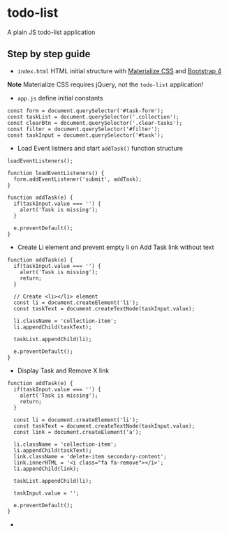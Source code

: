 # todo-list
A plain JS todo-list application

## Step by step guide
* `index.html` HTML initial structure with [Materialize CSS](https://materializecss.com/) and [Bootstrap 4](https://getbootstrap.com/)

**Note** Materialize CSS requires jQuery, not the `todo-list` application!

* `app.js` define initial constants
```
const form = document.querySelector('#task-form');
const taskList = document.querySelector('.collection');
const clearBtn = document.querySelector('.clear-tasks');
const filter = document.querySelector('#filter');
const taskInput = document.querySelector('#task');
```
* Load Event listners and start `addTask()` function structure
```
loadEventListeners();

function loadEventListeners() {
  form.addEventListener('submit', addTask);
}

function addTask(e) {
  if(taskInput.value === '') {
    alert('Task is missing');
  }

  e.preventDefault();
}
```
* Create Li element and prevent empty li on Add Task link without text
```
function addTask(e) {
  if(taskInput.value === '') {
    alert('Task is missing');
    return;
  }

  // Create <li></li> element
  const li = document.createElement('li');
  const taskText = document.createTextNode(taskInput.value);
  
  li.className = 'collection-item';
  li.appendChild(taskText);

  taskList.appendChild(li);

  e.preventDefault();
}
```
* Display Task and Remove X link
```
function addTask(e) {
  if(taskInput.value === '') {
    alert('Task is missing');
    return;
  }

  const li = document.createElement('li');
  const taskText = document.createTextNode(taskInput.value);
  const link = document.createElement('a');

  li.className = 'collection-item';
  li.appendChild(taskText);
  link.className = 'delete-item secondary-content';
  link.innerHTML = '<i class="fa fa-remove"></i>';
  li.appendChild(link);

  taskList.appendChild(li);

  taskInput.value = '';

  e.preventDefault();
}
```
* 